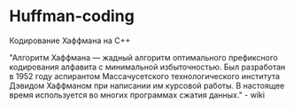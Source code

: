 # Huffman-coding
Кодирование Хаффмана на С++

"Алгоритм Хаффмана — жадный алгоритм оптимального префиксного кодирования алфавита с минимальной избыточностью. Был разработан в 1952 году аспирантом Массачусетского технологического института Дэвидом Хаффманом при написании им курсовой работы. В настоящее время используется во многих программах сжатия данных." - wiki


